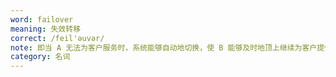 ```yaml
---
word: failover
meaning: 失效转移
correct: /feil'əuvər/
note: 即当 A 无法为客户服务时，系统能够自动地切换，使 B 能够及时地顶上继续为客户提供服务，且客户感觉不到这个为他提供服务的对象已经更换
category: 名词
---
```

